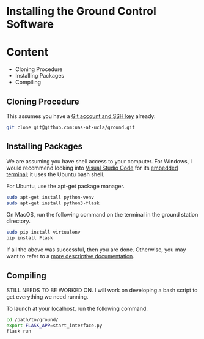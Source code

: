 # Installing the Ground Control Software

# Content
* Cloning Procedure
* Installing Packages
* Compiling

## Cloning Procedure
This assumes you have a [Git account and SSH
key](https://github.com/uas-at-ucla/suas_2018/blob/master/SETUP.md) already.

   ```bash
   git clone git@github.com:uas-at-ucla/ground.git
   ```

## Installing Packages
We are assuming you have shell access to your computer. For Windows, I would
recommend looking into [Visual Studio Code](https://code.visualstudio.com/) for
its [embedded
terminal](https://code.visualstudio.com/docs/editor/integrated-terminal); it
uses the Ubuntu bash shell.

For Ubuntu, use the apt-get package manager.
   ```bash
   sudo apt-get install python-venv
   sudo apt-get install python3-flask
   ```

On MacOS, run the following command on the terminal in the ground station directory.
   ```bash
   sudo pip install virtualenv
   pip install Flask
   ```

If all the above was successful, then you are done. Otherwise, you may want to
refer to a [more descriptive
documentation](http://flask.pocoo.org/docs/0.12/installation/).

## Compiling

STILL NEEDS TO BE WORKED ON. I will work on developing a bash script to get
everything we need running.

To launch at your localhost, run the following command.
   ```bash
   cd /path/to/ground/
   export FLASK_APP=start_interface.py
   flask run
   ```
